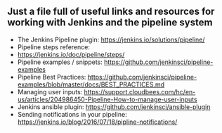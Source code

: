 ## Just a file full of useful links and resources for working with Jenkins and the pipeline system

* The Jenkins Pipeline plugin: https://jenkins.io/solutions/pipeline/
* Pipeline steps reference: 
* https://jenkins.io/doc/pipeline/steps/
* Pipeline examples / snippets: https://github.com/jenkinsci/pipeline-examples
* Pipeline Best Practices: https://github.com/jenkinsci/pipeline-examples/blob/master/docs/BEST_PRACTICES.md
* Managing user inputs: https://support.cloudbees.com/hc/en-us/articles/204986450-Pipeline-How-to-manage-user-inputs
* Jenkins ansible plugin: https://github.com/jenkinsci/ansible-plugin
* Sending notifications in your pipeline: https://jenkins.io/blog/2016/07/18/pipline-notifications/
